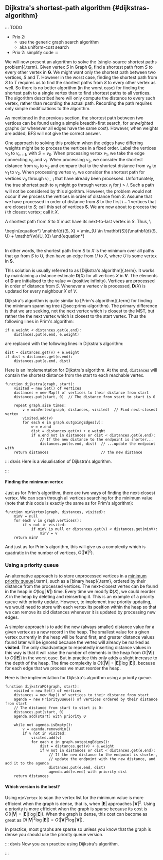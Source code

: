 
## Dijkstra's shortest-path algorithm {#dijkstras-algorithm}

::: TODO
- Prio 2:
    - use the generic graph search algorithm
    - aka uniform-cost search
- Prio 2: simplify code
:::

We will now present an algorithm to solve the
[single-source shortest paths problem]{.term}.
Given vertex $S$ in Graph $\mathbf{G}$, find a shortest path from $S$ to
every other vertex in $\mathbf{G}$. We might want only the shortest path
between two vertices, $S$ and $T$. However in the worst case, finding
the shortest path from $S$ to $T$ requires us to find the shortest paths
from $S$ to every other vertex as well. So there is no better algorithm
(in the worst case) for finding the shortest path to a single vertex
than to find shortest paths to all vertices. The algorithm described
here will only compute the distance to every such vertex, rather than
recording the actual path. Recording the path requires only simple
modifications to the algorithm.

<!--
Computer networks provide an application for the single-source
shortest-paths problem. The goal is to find the cheapest way for one
computer to broadcast a message to all other computers on the network.
The network can be modeled by a graph with edge weights indicating time
or cost to send a message to a neighbouring computer.
-->

As mentioned in the previous section,
the shortest path between two vertices can be found using a simple breadth-first search,
for *unweighted* graphs (or whenever all edges have the same cost).
However, when weights are added, BFS will not give the correct answer.

One approach to solving this problem when the edges have differing
weights might be to process the vertices in a fixed order. Label the
vertices $v_0$ to $v_{n-1}$, with $S = v_0$. When processing vertex
$v_1$, we take the edge connecting $v_0$ and $v_1$. When processing
$v_2$, we consider the shortest distance from $v_0$ to $v_2$ and compare
that to the shortest distance from $v_0$ to $v_1$ to $v_2$. When
processing vertex $v_i$, we consider the shortest path for vertices
$v_0$ through $v_{i-1}$ that have already been processed. Unfortunately,
the true shortest path to $v_i$ might go through vertex $v_j$ for
$j > i$. Such a path will not be considered by this algorithm. However,
the problem would not occur if we process the vertices in order of
distance from $S$. Assume that we have processed in order of distance
from $S$ to the first $i-1$ vertices that are closest to $S$; call this
set of vertices $\mathbf{S}$. We are now about to process the $i$ th
closest vertex; call it $X$.

A shortest path from $S$ to $X$ must have its next-to-last vertex in
$S$. Thus,
\

\begin{equation*}
\mathbf{d}(S, X) = \min_{U \in \mathbf{S}}(\mathbf{d}(S, U) + \mathbf{w}(U, X))
\end{equation*}

\
In other words, the shortest path from $S$ to $X$ is the minimum over
all paths that go from $S$ to $U$, then have an edge from $U$ to $X$,
where $U$ is some vertex in $\mathbf{S}$.

This solution is usually referred to as [Dijkstra's algorithm]{.term}. It works
by maintaining a distance estimate $\mathbf{D}(X)$ for all vertices $X$
in $\mathbf{V}$. The elements of $\mathbf{D}$ are initialised to the
value $\infty$ (positive infinity). Vertices are processed in order of distance from $S$.
Whenever a vertex $v$ is processed, $\mathbf{D}(X)$ is updated for every
neighbour $X$ of $V$.

Dijkstra's algorithm is quite similar to [Prim's algorithm]{.term} for finding
the minimum spanning tree (@sec:prims-algorithm). The primary difference is that we are
seeking, not the next vertex which is closest to the MST, but rather the
the next vertex which is closest to the start vertex.
Thus the following lines in Prim's algorithm:

    if e.weight < distances.get(e.end):
        distances.put(e.end, e.weight)

are replaced with the following lines in Dijkstra's algorithm:

    dist = distances.get(v) + e.weight
    if dist < distances.get(e.end):
        distances.put(e.end, dist)

Here is an implementation for Dijkstra's algorithm.
At the end, `distances` will contain the shortest distance from the start to each reachable vertex.

    function dijkstra(graph, start):
        visited = new Set() of vertices
        distances = new Map() of vertices to their distance from start
        distances.put(start, 0)  // The distance from start to start is 0

        repeat graph.size times:
            v = minVertex(graph, distances, visited)  // Find next-closest vertex
            visited.add(v)
            for each e in graph.outgoingEdges(v):
                w = e.end
                dist = distances.get(v) + e.weight
                if e.end not in distances or dist < distances.get(e.end):
                    // If the new distance to the endpoint is shorter...
                    distances.put(e.end, dist)  // ...update the endpoint with
        return distances                        // the new distance

::: dsvis
Here is a visualisation of Dijkstra's algorithm.

<inlineav id="DijkstraCON" src="Graph/DijkstraCON.js" name="Dijkstra Slideshow" links="Graph/DijkstraCON.css"/>
:::

#### Finding the minimum vertex

Just as for Prim's algorithm, there are two ways of finding the next-closest vertex.
We can scan through all vertices searching for the minimum value
(note that this code is exactly the same as for Prim's algorithm):

    function minVertex(graph, distances, visited):
        minV = null
        for each v in graph.vertices():
            if v not in visited:
                if minV is null or distances.get(v) < distances.get(minV):
                    minV = v
        return minV

And just as for Prim's algorithm, this will give us a complexity which is quadratic in the number of vertices, $O(|\mathbf{V}|^2)$.

### Using a priority queue

An alternative approach is to store unprocessed vertices in a [minimum priority queue](#priority-queue){.term},
such as a [binary heap]{.term},
ordered by their distance from the processed vertices. The next-closest
vertex can be found in the heap in $O(\log |\mathbf{V}|)$ time.
Every time we modify $\mathbf{D}(X)$, we could reorder $X$ in the heap
by deleting and reinserting it. This is an example of a priority queue with priority update.
However, to implement true priority updating, we would need
to store with each vertex its position within the heap so that we can
remove its old distances whenever it is updated by processing new edges.

A simpler approach is to add the new (always smaller) distance value for
a given vertex as a new record in the heap. The smallest value for a
given vertex currently in the heap will be found first, and greater
distance values found later will be ignored because the vertex will
already be marked as **visited**. The only disadvantage to repeatedly
inserting distance values in this way is that it will raise the number
of elements in the heap from $O(|\mathbf{V}|)$ to
$O(|\mathbf{E}|)$ in the worst case. But in practice this only adds
a slight increase to the depth of the heap. The time complexity is
$O((|\mathbf{V}| + |\mathbf{E}|) \log |\mathbf{E}|)$, because for
each edge that we process we must reorder the heap.

Here is the implementation for Dijkstra's algorithm using a priority queue.

    function dijkstraPQ(graph, start):
        visited = new Set() of vertices
        distances = new Map() of vertices to their distance from start
        agenda = new PriorityQueue() of vertices ordered by their distance from start
        // The distance from start to start is 0:
        distances.put(start, 0)
        agenda.add(start) with priority 0

        while not agenda.isEmpty():
            v = agenda.removeMin()
            if v not in visited:
                visited.add(v)
                for each e in graph.outgoingEdges():
                    dist = distances.get(v) + e.weight
                    if w not in distances or dist < distances.get(e.end):
                        // If the new distance to the endpoint is shorter,
                        // update the endpoint with the new distance, and add it to the agenda
                        distances.put(e.end, dist)
                        agenda.add(e.end) with priority dist
        return distances


#### Which version is the best?

Using `minVertex` to scan the vertex list for the minimum value is more
efficient when the graph is dense, that is, when $|\mathbf{E}|$
approaches $|\mathbf{V}|^2$.
Using a priority is more efficient when the
graph is sparse because its cost is
$O((|\mathbf{V}| + |\mathbf{E}|) \log |\mathbf{E}|)$.
When the graph is dense, this cost can become as great as
$O(|\mathbf{V}|^2 \log |\mathbf{E}|) = O(|\mathbf{V}|^2 \log |\mathbf{V}|)$.

In practice, most graphs are sparse so unless you know that the graph is dense you should use the priority queue version.

::: dsvis
Now you can practice using Dijkstra's algorithm.

<avembed id="DijkstraPE" src="Graph/DijkstraPE.html" type="pe" name="Dijkstra's Algorithm Proficiency Exercise"/>
:::

<!--
### Invariants
 -->

